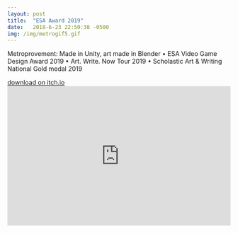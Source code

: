 ```yaml
---
layout: post
title:  "ESA Award 2019"
date:   2018-6-23 22:50:38 -0500
img: /img/metrogif5.gif
---
```


Metroprovement: Made in Unity, art made in Blender •
ESA Video Game Design Award 2019 •
Art. Write. Now Tour 2019 •
Scholastic Art & Writing National Gold medal 2019

<a href="https://melissaran.itch.io/metroprovement">
<span class="btn">
    download on itch.io
</span>
</a>

<div class= "col2">

<iframe width="100%" height="315" src="https://www.youtube.com/embed/YJCNKWUNREg" frameborder="0" allow="accelerometer; autoplay; encrypted-media; gyroscope; picture-in-picture" allowfullscreen></iframe>


<div class="pic">
	<img class="col three" src="{{ site.baseurl }}/img/monoscreenshot2.png" alt="" title="screenshot"/>
	<img class="col three" src="{{ site.baseurl }}/img/monoscreenshot3.png" alt="" title="screenshot"/>
	<img class="col three" src="{{ site.baseurl }}/img/monoscreenshot5.png" alt="" title="screenshot"/>
</div>

<div class="pic">
	<img class="col one" src="{{ site.baseurl }}/img/metrogif4.gif" alt="" title="screenshot"/>
	<img class="col one" src="{{ site.baseurl }}/img/metrogif5.gif" alt="" title="screenshot"/>
	<img class="col one" src="{{ site.baseurl }}/img/metrogif7.gif" alt="" title="screenshot"/>
</div>

</div>
